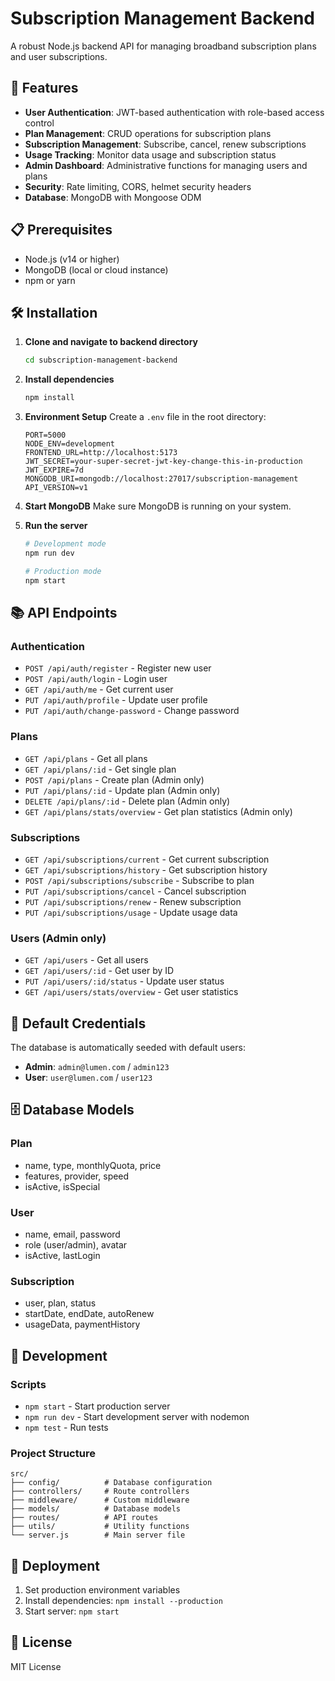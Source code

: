# Subscription Management Backend

A robust Node.js backend API for managing broadband subscription plans and user subscriptions.

## 🚀 Features

- **User Authentication**: JWT-based authentication with role-based access control
- **Plan Management**: CRUD operations for subscription plans
- **Subscription Management**: Subscribe, cancel, renew subscriptions
- **Usage Tracking**: Monitor data usage and subscription status
- **Admin Dashboard**: Administrative functions for managing users and plans
- **Security**: Rate limiting, CORS, helmet security headers
- **Database**: MongoDB with Mongoose ODM

## 📋 Prerequisites

- Node.js (v14 or higher)
- MongoDB (local or cloud instance)
- npm or yarn

## 🛠️ Installation

1. **Clone and navigate to backend directory**
   ```bash
   cd subscription-management-backend
   ```

2. **Install dependencies**
   ```bash
   npm install
   ```

3. **Environment Setup**
   Create a `.env` file in the root directory:
   ```env
   PORT=5000
   NODE_ENV=development
   FRONTEND_URL=http://localhost:5173
   JWT_SECRET=your-super-secret-jwt-key-change-this-in-production
   JWT_EXPIRE=7d
   MONGODB_URI=mongodb://localhost:27017/subscription-management
   API_VERSION=v1
   ```

4. **Start MongoDB**
   Make sure MongoDB is running on your system.

5. **Run the server**
   ```bash
   # Development mode
   npm run dev
   
   # Production mode
   npm start
   ```

## 📚 API Endpoints

### Authentication
- `POST /api/auth/register` - Register new user
- `POST /api/auth/login` - Login user
- `GET /api/auth/me` - Get current user
- `PUT /api/auth/profile` - Update user profile
- `PUT /api/auth/change-password` - Change password

### Plans
- `GET /api/plans` - Get all plans
- `GET /api/plans/:id` - Get single plan
- `POST /api/plans` - Create plan (Admin only)
- `PUT /api/plans/:id` - Update plan (Admin only)
- `DELETE /api/plans/:id` - Delete plan (Admin only)
- `GET /api/plans/stats/overview` - Get plan statistics (Admin only)

### Subscriptions
- `GET /api/subscriptions/current` - Get current subscription
- `GET /api/subscriptions/history` - Get subscription history
- `POST /api/subscriptions/subscribe` - Subscribe to plan
- `PUT /api/subscriptions/cancel` - Cancel subscription
- `PUT /api/subscriptions/renew` - Renew subscription
- `PUT /api/subscriptions/usage` - Update usage data

### Users (Admin only)
- `GET /api/users` - Get all users
- `GET /api/users/:id` - Get user by ID
- `PUT /api/users/:id/status` - Update user status
- `GET /api/users/stats/overview` - Get user statistics

## 🔐 Default Credentials

The database is automatically seeded with default users:

- **Admin**: `admin@lumen.com` / `admin123`
- **User**: `user@lumen.com` / `user123`

## 🗄️ Database Models

### Plan
- name, type, monthlyQuota, price
- features, provider, speed
- isActive, isSpecial

### User
- name, email, password
- role (user/admin), avatar
- isActive, lastLogin

### Subscription
- user, plan, status
- startDate, endDate, autoRenew
- usageData, paymentHistory

## 🔧 Development

### Scripts
- `npm start` - Start production server
- `npm run dev` - Start development server with nodemon
- `npm test` - Run tests

### Project Structure
```
src/
├── config/          # Database configuration
├── controllers/     # Route controllers
├── middleware/      # Custom middleware
├── models/          # Database models
├── routes/          # API routes
├── utils/           # Utility functions
└── server.js        # Main server file
```

## 🚀 Deployment

1. Set production environment variables
2. Install dependencies: `npm install --production`
3. Start server: `npm start`

## 📝 License

MIT License
